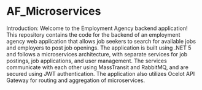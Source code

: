 # AF_Microservices
Introduction:
Welcome to the Employment Agency backend application! This repository contains the code for the backend of an employment agency web application that allows job seekers to search for available jobs and employers to post job openings. The application is built using .NET 5 and follows a microservices architecture, with separate services for job postings, job applications, and user management. The services communicate with each other using MassTransit and RabbitMQ, and are secured using JWT authentication. The application also utilizes Ocelot API Gateway for routing and aggregation of microservices. 
